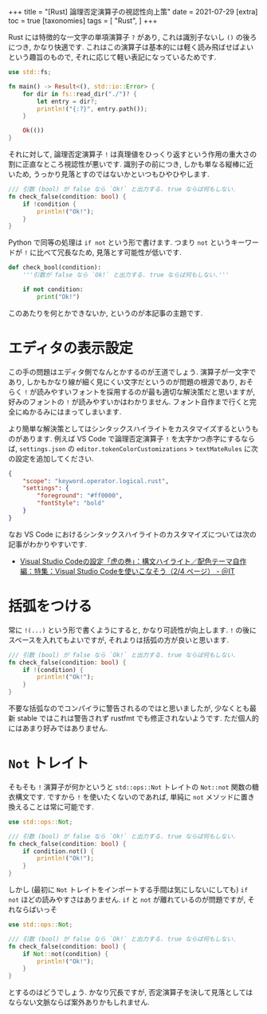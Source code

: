 +++
title = "[Rust] 論理否定演算子の視認性向上策"
date = 2021-07-29
[extra]
toc = true
[taxonomies]
tags = [ "Rust", ]
+++

Rust には特徴的な一文字の単項演算子 `?` があり, これは識別子ないし `()` の後ろにつき, かなり快適です.
これはこの演算子は基本的には軽く読み飛ばせばよいという趣旨のもので, それに応じて軽い表記になっているためです.

```rust
use std::fs;

fn main() -> Result<(), std::io::Error> {
    for dir in fs::read_dir("./")? {
        let entry = dir?;
        println!("{:?}", entry.path());
    }

    Ok(())
}
```

それに対して, 論理否定演算子 `!` は真理値をひっくり返すという作用の重大さの割に正直なところ視認性が悪いです.
識別子の前につき, しかも単なる縦棒に近いため, うっかり見落とすのではないかといつもひやひやします.

```rust
/// 引数 (bool) が false なら `Ok!` と出力する. true ならば何もしない.
fn check_false(condition: bool) {
    if !condition {
        println!("Ok!");
    }
}
```

Python で同等の処理は `if not` という形で書けます. 
つまり `not` というキーワードが `!` に比べて冗長なため, 見落とす可能性が低いです.

```python
def check_bool(condition):
    '''引数が false なら `Ok!` と出力する. true ならば何もしない.'''

    if not condition:
        print("Ok!")
```

このあたりを何とかできないか, というのが本記事の主題です.


# エディタの表示設定

この手の問題はエディタ側でなんとかするのが王道でしょう. 
演算子が一文字であり, しかもかなり線が細く見にくい文字だというのが問題の根源であり, 
おそらく `!` が読みやすいフォントを採用するのが最も適切な解決策だと思いますが,
好みのフォントの `!` が読みやすいかはわかりません.
フォント自作まで行くと完全にぬかるみにはまってしまいます.

より簡単な解決策としてはシンタックスハイライトをカスタマイズするというものがあります.
例えば VS Code で論理否定演算子 `!` を太字かつ赤字にするならば, `settings.json` の
`editor.tokenColorCustomizations` > `textMateRules` に次の設定を追加してください.

```json
{
    "scope": "keyword.operator.logical.rust",
    "settings": {
        "foreground": "#ff0000",
        "fontStyle": "bold"
    }
}
```

なお VS Code におけるシンタックスハイライトのカスタマイズについては次の記事がわかりやすいです.

* [Visual Studio Codeの設定「虎の巻」：構文ハイライト／配色テーマ自作編：特集：Visual Studio Codeを使いこなそう（2/4 ページ） - ＠IT](https://www.atmarkit.co.jp/ait/articles/1710/20/news023_2.html)


# 括弧をつける

常に `!(...)` という形で書くようにすると, かなり可読性が向上します. 
`!` の後にスペースを入れてもよいですが, それよりは括弧の方が良いと思います.

```rust
/// 引数 (bool) が false なら `Ok!` と出力する. true ならば何もしない.
fn check_false(condition: bool) {
    if !(condition) {
        println!("Ok!");
    }
}
```

不要な括弧なのでコンパイラに警告されるのではと思いましたが, 
少なくとも最新 stable ではこれは警告されず rustfmt でも修正されないようです.
ただ個人的にはあまり好みではありません.


# `Not` トレイト

そもそも `!` 演算子が何かというと `std::ops::Not` トレイトの `Not::not` 関数の糖衣構文です.
ですから `!` を使いたくないのであれば, 単純に `not` メソッドに置き換えることは常に可能です.

```rust
use std::ops::Not;

/// 引数 (bool) が false なら `Ok!` と出力する. true ならば何もしない.
fn check_false(condition: bool) {
    if condition.not() {
        println!("Ok!");
    }
}
```

しかし (最初に `Not` トレイトをインポートする手間は気にしないにしても) `if not` ほどの読みやすさはありません.
`if` と `not` が離れているのが問題ですが, それならばいっそ

```rust
use std::ops::Not;

/// 引数 (bool) が false なら `Ok!` と出力する. true ならば何もしない.
fn check_false(condition: bool) {
    if Not::not(condition) {
        println!("Ok!");
    }
}
```

とするのはどうでしょう. かなり冗長ですが, 否定演算子を決して見落としてはならない文脈ならば案外ありかもしれません.
